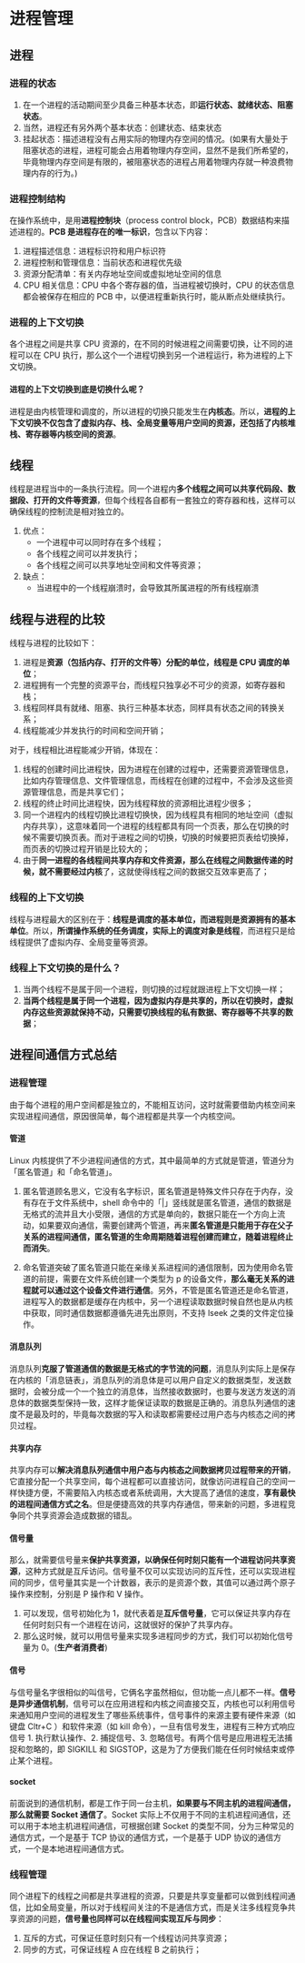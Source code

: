# 进程管理

## 进程
### 进程的状态
1. 在一个进程的活动期间至少具备三种基本状态，即**运行状态、就绪状态、阻塞状态**。
2. 当然，进程还有另外两个基本状态：创建状态、结束状态
3. 挂起状态：描述进程没有占用实际的物理内存空间的情况。(如果有大量处于阻塞状态的进程，进程可能会占用着物理内存空间，显然不是我们所希望的，毕竟物理内存空间是有限的，被阻塞状态的进程占用着物理内存就一种浪费物理内存的行为。)

### 进程控制结构
在操作系统中，是用**进程控制块**（process control block，PCB）数据结构来描述进程的。**PCB 是进程存在的唯一标识**，包含以下内容：
1. 进程描述信息：进程标识符和用户标识符
2. 进程控制和管理信息：当前状态和进程优先级
3. 资源分配清单：有关内存地址空间或虚拟地址空间的信息
4. CPU 相关信息：CPU 中各个寄存器的值，当进程被切换时，CPU 的状态信息都会被保存在相应的 PCB 中，以便进程重新执行时，能从断点处继续执行。

### 进程的上下文切换
各个进程之间是共享 CPU 资源的，在不同的时候进程之间需要切换，让不同的进程可以在 CPU 执行，那么这个一个进程切换到另一个进程运行，称为进程的上下文切换。

#### 进程的上下文切换到底是切换什么呢？
进程是由内核管理和调度的，所以进程的切换只能发生在**内核态**。所以，**进程的上下文切换不仅包含了虚拟内存、栈、全局变量等用户空间的资源，还包括了内核堆栈、寄存器等内核空间的资源**。

## 线程
线程是进程当中的一条执行流程。同一个进程内**多个线程之间可以共享代码段、数据段、打开的文件等资源**，但每个线程各自都有一套独立的寄存器和栈，这样可以确保线程的控制流是相对独立的。
1. 优点：
    - 一个进程中可以同时存在多个线程；
    - 各个线程之间可以并发执行；
    - 各个线程之间可以共享地址空间和文件等资源；
2. 缺点：
    - 当进程中的一个线程崩溃时，会导致其所属进程的所有线程崩溃

## 线程与进程的比较
线程与进程的比较如下：
1. 进程是**资源（包括内存、打开的文件等）分配的单位，线程是 CPU 调度的单位**；
2. 进程拥有一个完整的资源平台，而线程只独享必不可少的资源，如寄存器和栈；
3. 线程同样具有就绪、阻塞、执行三种基本状态，同样具有状态之间的转换关系；
4. 线程能减少并发执行的时间和空间开销；

对于，线程相比进程能减少开销，体现在：
1. 线程的创建时间比进程快，因为进程在创建的过程中，还需要资源管理信息，比如内存管理信息、文件管理信息，而线程在创建的过程中，不会涉及这些资源管理信息，而是共享它们；
2. 线程的终止时间比进程快，因为线程释放的资源相比进程少很多；
3. 同一个进程内的线程切换比进程切换快，因为线程具有相同的地址空间（虚拟内存共享），这意味着同一个进程的线程都具有同一个页表，那么在切换的时候不需要切换页表。而对于进程之间的切换，切换的时候要把页表给切换掉，而页表的切换过程开销是比较大的；
4. 由于**同一进程的各线程间共享内存和文件资源，那么在线程之间数据传递的时候，就不需要经过内核**了，这就使得线程之间的数据交互效率更高了；

### 线程的上下文切换
线程与进程最大的区别在于：**线程是调度的基本单位，而进程则是资源拥有的基本单位**。所以，**所谓操作系统的任务调度，实际上的调度对象是线程**，而进程只是给线程提供了虚拟内存、全局变量等资源。

### 线程上下文切换的是什么？
1. 当两个线程不是属于同一个进程，则切换的过程就跟进程上下文切换一样；
2. **当两个线程是属于同一个进程，因为虚拟内存是共享的，所以在切换时，虚拟内存这些资源就保持不动，只需要切换线程的私有数据、寄存器等不共享的数据**；


## 进程间通信方式总结
### 进程管理
由于每个进程的用户空间都是独立的，不能相互访问，这时就需要借助内核空间来实现进程间通信，原因很简单，每个进程都是共享一个内核空间。

#### 管道
Linux 内核提供了不少进程间通信的方式，其中最简单的方式就是管道，管道分为「匿名管道」和「命名管道」。

1. 匿名管道顾名思义，它没有名字标识，匿名管道是特殊文件只存在于内存，没有存在于文件系统中，shell 命令中的「|」竖线就是匿名管道，通信的数据是无格式的流并且大小受限，通信的方式是单向的，数据只能在一个方向上流动，如果要双向通信，需要创建两个管道，再来**匿名管道是只能用于存在父子关系的进程间通信，匿名管道的生命周期随着进程创建而建立，随着进程终止而消失**。

2. 命名管道突破了匿名管道只能在亲缘关系进程间的通信限制，因为使用命名管道的前提，需要在文件系统创建一个类型为 p 的设备文件，**那么毫无关系的进程就可以通过这个设备文件进行通信**。另外，不管是匿名管道还是命名管道，进程写入的数据都是缓存在内核中，另一个进程读取数据时候自然也是从内核中获取，同时通信数据都遵循先进先出原则，不支持 lseek 之类的文件定位操作。

#### 消息队列
消息队列**克服了管道通信的数据是无格式的字节流的问题**，消息队列实际上是保存在内核的「消息链表」，消息队列的消息体是可以用户自定义的数据类型，发送数据时，会被分成一个一个独立的消息体，当然接收数据时，也要与发送方发送的消息体的数据类型保持一致，这样才能保证读取的数据是正确的。消息队列通信的速度不是最及时的，毕竟每次数据的写入和读取都需要经过用户态与内核态之间的拷贝过程。

#### 共享内存
共享内存可以**解决消息队列通信中用户态与内核态之间数据拷贝过程带来的开销**，它直接分配一个共享空间，每个进程都可以直接访问，就像访问进程自己的空间一样快捷方便，不需要陷入内核态或者系统调用，大大提高了通信的速度，**享有最快的进程间通信方式之名**。但是便捷高效的共享内存通信，带来新的问题，多进程竞争同个共享资源会造成数据的错乱。

#### 信号量
那么，就需要信号量来**保护共享资源，以确保任何时刻只能有一个进程访问共享资源**，这种方式就是互斥访问。信号量不仅可以实现访问的互斥性，还可以实现进程间的同步，信号量其实是一个计数器，表示的是资源个数，其值可以通过两个原子操作来控制，分别是 P 操作和 V 操作。
1. 可以发现，信号初始化为 1，就代表着是**互斥信号量**，它可以保证共享内存在任何时刻只有一个进程在访问，这就很好的保护了共享内存。
2. 那么这时候，就可以用信号量来实现多进程同步的方式，我们可以初始化信号量为 0。(**生产者消费者**)

#### 信号
与信号量名字很相似的叫信号，它俩名字虽然相似，但功能一点儿都不一样。**信号是异步通信机制**，信号可以在应用进程和内核之间直接交互，内核也可以利用信号来通知用户空间的进程发生了哪些系统事件，信号事件的来源主要有硬件来源（如键盘 Cltr+C ）和软件来源（如 kill 命令），一旦有信号发生，进程有三种方式响应信号 1. 执行默认操作、2. 捕捉信号、3. 忽略信号。有两个信号是应用进程无法捕捉和忽略的，即 SIGKILL 和 SIGSTOP，这是为了方便我们能在任何时候结束或停止某个进程。

#### socket
前面说到的通信机制，都是工作于同一台主机，**如果要与不同主机的进程间通信，那么就需要 Socket 通信了**。Socket 实际上不仅用于不同的主机进程间通信，还可以用于本地主机进程间通信，可根据创建 Socket 的类型不同，分为三种常见的通信方式，一个是基于 TCP 协议的通信方式，一个是基于 UDP 协议的通信方式，一个是本地进程间通信方式。

### 线程管理
同个进程下的线程之间都是共享进程的资源，只要是共享变量都可以做到线程间通信，比如全局变量，所以对于线程间关注的不是通信方式，而是关注多线程竞争共享资源的问题，**信号量也同样可以在线程间实现互斥与同步**：

1. 互斥的方式，可保证任意时刻只有一个线程访问共享资源；
2. 同步的方式，可保证线程 A 应在线程 B 之前执行；